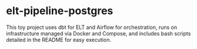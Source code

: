 # elt-pipeline-postgres
This toy project uses dbt for ELT and Airflow for orchestration, runs on infrastructure managed via Docker and Compose, and includes bash scripts detailed in the README for easy execution.
